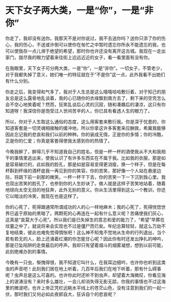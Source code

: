 # 天下女子两大类，一是“你”，一是“非你”

你走了，我却没有送你。我那天不是对你说过，我不去送你吗？送你只添了你的伤心，我的伤心，不送或许倒可以使你在匆忙之中暂时遗忘你所永不能遗忘的我，也可以使我存一点儿濒于绝望的希望，那时你也许还没有离开这古城。我现在一走出家门，就尽我的眼力望着来往街上远远近近的女子，看一看里面有没有你。 

在我眼里，天下女子可分两大类，一是“你”，一是“非你”。一切女子，不管老少，对于我都失掉了意义，她们唯一的特征就在于“不是你”这一点，此外我看不出她们有什么分别。 

你走之后，我变得和气多了，我对于人生总是这么嘻嘻哈哈敷衍着，对于知己的朋友总是这么露骨地乱谈着，我的心已随你的衣缘飘到南方去了，剩下来的空壳怎么会不空心地笑着呢？然而，狂笑乱谈后心灵的沉寂，随和凑趣后的凄凉，这只有你知道呀！我深信你是饱受过人世间苦辛的人，你已具有看透人生的眼力了。 

所以，你对于人生取这么通俗的态度，这么用客套来敷衍我。你是深于忧患的，你知道客套是一切灵魂相接触的缓冲地，所以你拿这许多客套来应酬我，希冀我能够因此忘记我的悲哀和我们以前的种种。你的装成无情，正是你的多情；你的冷酷，正是你的仁爱；你真是客套得使我太感到你的热情了。 

今晚我醉了，醉得几乎不知道我自己的姓名，但是一杯一杯的酒使我从不大和我相干的事情里逃出来，使我认识了有许多东西实在不属于我。比如我的衣服，那是如是容易破烂的，此如我的脸孔，那是如是容易变得更消瘦，换一个样子，但是在每杯斟到杯缘的酒杯底我一再见到你的笑容，你的苦笑，那好像一个人站在悬崖边际，将跳下前一刹那的微笑。一杯一杯干下去，你的苦笑一下一下沉到我心里。我也现出苦笑的脸孔了，也参到你的人生妙诀了。做人就是这样子苦笑地站着，随着地球向太空无目的地狂奔，此外无别的意义。你从生活里得到这么一个教训，你还它以暗淡的冷笑，我现在也是这样了。 

你的心死了，死得跟通常所谓成功的人的心一样地麻木；我的心死了，死得恍惚世界已返于原始的黑暗了。两颗死的心再连在一起有什么意义呢？苦痛使我们灰心，这真是“哀莫大于心死”。所以我们是已失掉生的意志和爱的能力了，“希望”早葬在坟墓之中了，就说将来会实现也不过是僵尸而已矣。年纪总算轻轻，就这么万劫不复地结束，彼此也难免觉得惆怅吧！这么神不知鬼不觉地从生命的行列退出，当个若有若无的人，脸上还涌着红潮的你怎能甘心呢？因此你有时还发出挣扎的呻吟，那是已坠陷阱的走兽最后的呼声。我却只有望着烟斗的烟雾凝想，想到以前可能，此刻绝难办到的事情。 

今晚有一只虫，惭愧得很，我不知道它叫什么，在我耳边细吟，也许你也听到这类虫的声音吧！此刻我们居在地上听着，几百年后我们在地下听着，那有什么碍事呢？虫声总是这么可喜的。也许你此时还听不到虫声，却望着大海微叹，你看见海上的波涛没有？来时多么雄壮，一会儿却消失得无影无踪，你我的事情也不过这海里的微波吧，也许上帝正凭栏远眺水平线上的苍茫山色，没有注意到我们的一起一伏，那时我们又何必如此夜郎自大，狂诉自个的悲哀呢？